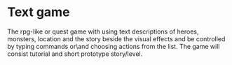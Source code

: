 # Text game
The rpg-like or quest game with using text descriptions of heroes, monsters, location and the story beside the visual effects and be controlled by typing commands or\and choosing actions from the list.
The game will consist tutorial and short prototype story/level.
